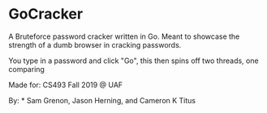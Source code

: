 # GoCracker

A Bruteforce password cracker written in Go. Meant to showcase the strength of a dumb browser in cracking passwords. 

You type in a password and click "Go", this then spins off two threads, one comparing 

Made for: CS493 Fall 2019 @ UAF   

By: * Sam Grenon, Jason Herning, and Cameron K Titus
